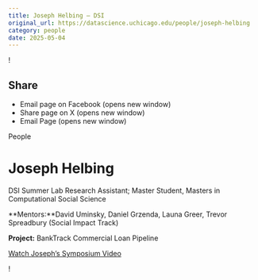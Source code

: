 ```yaml
---
title: Joseph Helbing – DSI
original_url: https://datascience.uchicago.edu/people/joseph-helbing
category: people
date: 2025-05-04
---
```


<!-- Table-like structure detected -->

!

## Share

* Email page on Facebook (opens new window)
* Share page on X (opens new window)
* Email Page (opens new window)

<!-- Table-like structure detected -->

People

# Joseph Helbing

DSI Summer Lab Research Assistant; Master Student, Masters in Computational Social Science

**Mentors:**David Uminsky, Daniel Grzenda, Launa Greer, Trevor Spreadbury (Social Impact Track)

**Project:** BankTrack Commercial Loan Pipeline

[Watch Joseph’s Symposium Video](https://youtu.be/wH_8QpV6NRo)

!